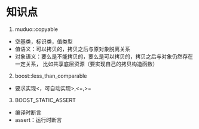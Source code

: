# 知识点
1. muduo::copyable
+ 空基类，标识类，值类型
+ 值语义：可以拷贝的，拷贝之后与原对象脱离关系
+ 对象语义：要么是不能拷贝的，要么是可以拷贝的，拷贝之后与对象仍然存在一定关系，
比如共享底层资源（要实现自己的拷贝构造函数）

2. boost::less_than_comparable
+ 要求实现<，可自动实现>,<=,>=

3. BOOST_STATIC_ASSERT
+ 编译时断言
+ assert：运行时断言
